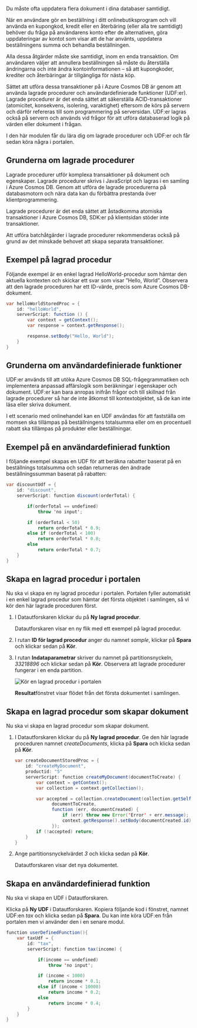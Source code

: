 Du måste ofta uppdatera flera dokument i dina databaser samtidigt. 

När en användare gör en beställning i ditt onlinebutiksprogram och vill använda en kupongkod, kredit eller en återbäring (eller alla tre samtidigt) behöver du fråga på användarens konto efter de alternativen, göra uppdateringar av kontot som visar att de har använts, uppdatera beställningens summa och behandla beställningen.

Alla dessa åtgärder måste ske samtidigt, inom en enda transaktion. Om användaren väljer att annullera beställningen så måste du återställa ändringarna och inte ändra kontoinformationen – så att kupongkoder, krediter och återbäringar är tillgängliga för nästa köp.

Sättet att utföra dessa transaktioner på i Azure Cosmos DB är genom att använda lagrade procedurer och användardefinierade funktioner (UDF:er). Lagrade procedurer är det enda sättet att säkerställa ACID-transaktioner (atomicitet, konsekvens, isolering, varaktighet) eftersom de körs på servern och därför refereras till som programmering på serversidan. UDF:er lagras också på servern och används vid frågor för att utföra databaserad logik på värden eller dokument i frågan. 

I den här modulen får du lära dig om lagrade procedurer och UDF:er och får sedan köra några i portalen.

## <a name="stored-procedure-basics"></a>Grunderna om lagrade procedurer

Lagrade procedurer utför komplexa transaktioner på dokument och egenskaper. Lagrade procedurer skrivs i JavaScript och lagras i en samling i Azure Cosmos DB. Genom att utföra de lagrade procedurerna på databasmotorn och nära data kan du förbättra prestanda över klientprogrammering.

Lagrade procedurer är det enda sättet att åstadkomma atomiska transaktioner i Azure Cosmos DB, SDK:er på klientsidan stöder inte transaktioner.

Att utföra batchåtgärder i lagrade procedurer rekommenderas också på grund av det minskade behovet att skapa separata transaktioner.

<!--TODO: Ideally I'd like to list some cases where a stored procedure is not the best option.-->

## <a name="stored-procedure-example"></a>Exempel på lagrad procedur

Följande exempel är en enkel lagrad HelloWorld-procedur som hämtar den aktuella kontexten och skickar ett svar som visar ”Hello, World”. Observera att den lagrade proceduren har ett ID-värde, precis som Azure Cosmos DB-dokument.

```java
var helloWorldStoredProc = {
    id: "helloWorld",
    serverScript: function () {
        var context = getContext();
        var response = context.getResponse();

        response.setBody("Hello, World");
    }
}
```

## <a name="user-defined-function-basics"></a>Grunderna om användardefinierade funktioner

UDF:er används till att utöka Azure Cosmos DB SQL-frågegrammatiken och implementera anpassad affärslogik som beräkningar i egenskaper och dokument. UDF:er kan bara anropas inifrån frågor och till skillnad från lagrade procedurer så har de inte åtkomst till kontextobjektet, så de kan inte läsa eller skriva dokument.

I ett scenario med onlinehandel kan en UDF användas för att fastställa om momsen ska tillämpas på beställningens totalsumma eller om en procentuell rabatt ska tillämpas på produkter eller beställningar.

## <a name="user-defined-function-example"></a>Exempel på en användardefinierad funktion

I följande exempel skapas en UDF för att beräkna rabatter baserat på en beställnings totalsumma och sedan returneras den ändrade beställningssumman baserat på rabatten:

```java
var discountUdf = {
    id: "discount",
    serverScript: function discount(orderTotal) {

        if(orderTotal == undefined) 
            throw 'no input';

        if (orderTotal < 50) 
            return orderTotal * 0.9;
        else if (orderTotal < 100) 
            return orderTotal * 0.8;
        else
            return orderTotal * 0.7;
    }
}
```

## <a name="create-a-stored-procedure-in-the-portal"></a>Skapa en lagrad procedur i portalen

Nu ska vi skapa en ny lagrad procedur i portalen. Portalen fyller automatiskt i en enkel lagrad procedur som hämtar det första objektet i samlingen, så vi kör den här lagrade proceduren först.

1. I Datautforskaren klickar du på **Ny lagrad procedur**.

    Datautforskaren visar en ny flik med ett exempel på lagrad procedur.

  <!--TODO: Insert animated .gif of creating the stored procedure.-->

2. I rutan **ID för lagrad procedur** anger du namnet *sample*, klickar på **Spara** och klickar sedan på **Kör**.


3. I rutan **Indataparametrar** skriver du namnet på partitionsnyckeln, *33218896* och klickar sedan på **Kör**. Observera att lagrade procedurer fungerar i en enda partition.

    ![Kör en lagrad procedur i portalen](../media-draft/6-stored-procedure.gif)

    **Resultat**fönstret visar flödet från det första dokumentet i samlingen.

## <a name="create-a-stored-procedure-that-creates-documents"></a>Skapa en lagrad procedur som skapar dokument

Nu ska vi skapa en lagrad procedur som skapar dokument.

1. I Datautforskaren klickar du på **Ny lagrad procedur**. Ge den här lagrade proceduren namnet *createDocuments*, klicka på **Spara** och klicka sedan på **Kör**.

    ```java
    var createDocumentStoredProc = {
        id: "createMyDocument",
        productid: "5"
        serverScript: function createMyDocument(documentToCreate) {
            var context = getContext();
            var collection = context.getCollection();
    
            var accepted = collection.createDocument(collection.getSelfLink(),
                  documentToCreate,
                  function (err, documentCreated) {
                      if (err) throw new Error('Error' + err.message);
                      context.getResponse().setBody(documentCreated.id)
                  });
            if (!accepted) return;
        }
    }
    ```

<!--TODO: Need to fix code above.-->

2. Ange partitionsnyckelvärdet *3* och klicka sedan på **Kör**.

    Datautforskaren visar det nya dokumentet. 

## <a name="create-a-user-defined-function"></a>Skapa en användardefinierad funktion

Nu ska vi skapa en UDF i Datautforskaren.

Klicka på **Ny UDF** i Datautforskaren. Kopiera följande kod i fönstret, namnet UDF:en *tax* och klicka sedan på **Spara**. Du kan inte köra UDF:en från portalen men vi använder den i en senare modul.

```java
function userDefinedFunction(){
    var taxUdf = {
        id: "tax",
        serverScript: function tax(income) {

            if(income == undefined) 
                throw 'no input';

            if (income < 1000) 
                return income * 0.1;
            else if (income < 10000) 
                return income * 0.2;
            else
                return income * 0.4;
        }
    }
}
```

